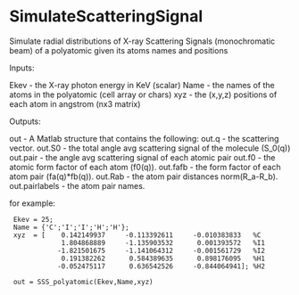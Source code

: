 # SimulateScatteringSignal
Simulate radial distributions of X-ray Scattering Signals (monochromatic beam) of a polyatomic given its atoms names and positions 

Inputs:

  Ekev   - the X-ray photon energy in KeV (scalar)
  Name   - the names of the atoms in the polyatomic (cell array or chars)
  xyz    - the (x,y,z) positions of each atom in angstrom (nx3 matrix)

 Outputs:

  out            - A Matlab structure that contains the following:
  out.q          - the scattering vector.
  out.S0         - the total angle avg scattering signal of the molecule (S_0(q)) 
  out.pair       - the angle avg scattering signal of each atomic pair
  out.f0         - the atomic form factor of each atom (f0(q)).
  out.fafb       - the form factor of each atom pair (fa(q)*fb(q)).
  out.Rab        - the atom pair distances norm(R_a-R_b).
  out.pairlabels - the atom pair names.

for example:
```
 Ekev = 25;
 Name = {'C';'I';'I';'H';'H'};
 xyz  = [    0.142149937     -0.113392611     -0.010383833   %C
             1.804868889     -1.135903532      0.001393572   %I1
            -1.821501675     -1.141064312     -0.001561729   %I2
             0.191382262      0.584389635      0.898176095   %H1
            -0.052475117      0.636542526     -0.844064941]; %H2         

 out = SSS_polyatomic(Ekev,Name,xyz)
```
